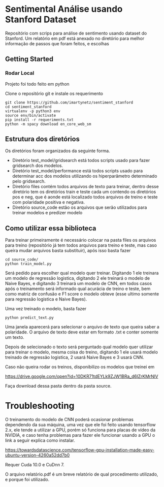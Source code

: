# Sentimental Análise usando Stanford Dataset

Repositório com scrips para análise de sentimento usando dataset do Stanford. Um relatório em pdf está anexado no diretório 
para melhor informação de passos que foram feitos, e escolhas

## Getting Started

### Rodar Local
Projeto foi todo feito em python

Clone o repositório git e instale os requerimento

```
git clone https://github.com/imartynetz/sentiment_stanford
cd sentiment_stanford
virtualenv -p python3 env
source env/bin/activate
pip install -r requeriments.txt
python -m spacy download en_core_web_sm
```

## Estrutura dos diretórios
Os diretórios foram organizados da seguinte forma.

* Diretório test_model/gridsearch está todos scripts usado para fazer gridsearch dos modelos.
* Diretório test_model/performance está todos scripts usado para determinar acc dos modelos utilizando os hiperparâmetro 
    determinado pelo gridsearch.
* Diretório files contém todos arquivos de texto para treinar, dentro desse diretório tem os diretórios train e teste
    cada um contendo os diretórios pos e neg, que é aonde está localizado todos arquivos de treino e teste com polaridade
    positiva e negativa.
* Diretório source_code estão os arquivos que serão utilizados para treinar modelos e predizer modelo

## Como utilizar essa biblioteca
Para treinar primeiramente é necessário colocar na pasta files os arquivos para treino (repositório já tem todos arquivos
para treino e teste, mas caso queira mudar arquivos basta substituir), após isso basta fazer
```
cd source_code/
python train_model.py
```
Será pedido para escolher qual modelo quer treinar. Digitando 1 ele treinara um modelo de regressão logistica, digitando 2
ele treinará o modelo de Naive Bayes, e digitando 3 treinará um modelo de CNN, em todos casos após o treinamento será 
informado qual acurácia de treino e teste, bem como matriz de confusão e F1 score o modelo obteve (esse ultimo somente 
para regressão logistica e Naive Bayes).

Uma vez treinado o modelo, basta fazer
```
python predict_text.py
```
Uma janela aparecerá para selecionar o arquivo de texto que queira saber a polaridade. O arquivo de texto deve estar em 
formato .txt e conter somente um texto.

Depois de selecionado o texto será perguntado qual modelo quer utilizar para treinar o modelo, mesma coisa do treino, 
digitando 1 ele usará modelo treinado de regressão logistica, 2 usará Naive Bayes e 3 usará CNN.

Caso não queira rodar os treinos, disponibilizo os modelos que treinei em

https://drive.google.com/open?id=10DKR71tdEYLk9ZJW1BRa_d6IZrKMrNlV 

Faça download dessa pasta dentro da pasta source.

# Troubleshooting
O treinamento do modelo de CNN poderá ocasionar problemas dependendo da sua máquina, uma vez que ele foi feito usando
tensorflow 2.x, ele tende a utilizar a GPU, porém só funciona para placas de vídeo da NVIDIA, e caso tenha problemas para 
fazer ele funcionar usando a GPU o link a seguir explica como instalar.

https://towardsdatascience.com/tensorflow-gpu-installation-made-easy-ubuntu-version-4260a52dd7b0

Requer  Cuda 10.0 e CuDnn 7.

O arquivo relatório.pdf é um breve relatório de qual procedimento utilizado, e porque foi utilizado.